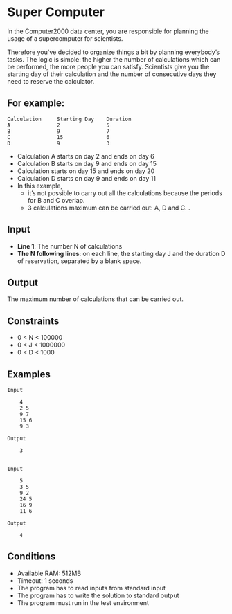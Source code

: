 # Super Computer

In the Computer2000 data center, you are responsible for planning the usage of a supercomputer for scientists.

​Therefore you've decided to organize things a bit by planning everybody’s tasks. The logic is simple: the higher the number of calculations which can be performed, the more people you can satisfy.
Scientists give you the starting day of their calculation and the number of consecutive days they need to reserve the calculator.

## For example:

    Calculation     Starting Day    Duration
    A               2               5
    B               9               7
    C               15              6
    D               9               3

* Calculation A starts on day 2 and ends on day 6
* Calculation B starts on day 9 and ends on day 15
* Calculation starts on day 15 and ends on day 20
* Calculation D starts on day 9 and ends on day 11
* In this example,
    * it’s not possible to carry out all the calculations because the periods for B and C overlap.
    * 3 calculations maximum can be carried out: A, D and C. . 

## Input

* **Line 1**: The number N of calculations
* **The N following lines**: on each line, the starting day J and the duration D of reservation, separated by a blank space.

## Output

The maximum number of calculations that can be carried out.

## Constraints

* 0 < N < 100000
* 0 < J < 1000000
* 0 < D < 1000

## Examples

    Input

        4
        2 5
        9 7
        15 6
        9 3

    Output

        3
        

    Input

        5
        3 5
        9 2
        24 5
        16 9
        11 6

    Output

        4

## Conditions

* Available RAM: 512MB
* Timeout: 1 seconds
* The program has to read inputs from standard input
* The program has to write the solution to standard output
* The program must run in the test environment
